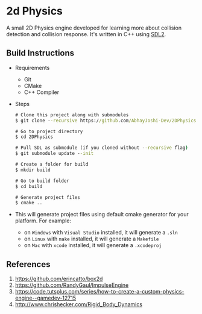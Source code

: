 # 2d Physics

A small 2D Physics engine developed for learning more about collision detection and collision response. It's written in C++ using [SDL2](https://www.libsdl.org/).

## Build Instructions

- Requirements
  - Git
  - CMake
  - C++ Compiler

- Steps

    ```cmd
    # Clone this project along with submodules
    $ git clone --recursive https://github.com/AbhayJoshi-Dev/2DPhysics

    # Go to project directory
    $ cd 2DPhysics

    # Pull SDL as submodule (if you cloned without --recursive flag)
    $ git submodule update --init

    # Create a folder for build
    $ mkdir build

    # Go to build folder
    $ cd build

    # Generate project files
    $ cmake ..
    ```

- This will generate project files using default cmake generator for your platform. For example:

  - on `Windows` with `Visual Studio` installed, it will generate a `.sln`
  - on `Linux` with `make` installed, it will generate a `Makefile`
  - on `Mac` with `xcode` installed, it will generate a `.xcodeproj`

## References

1. https://github.com/erincatto/box2d
2. https://github.com/RandyGaul/ImpulseEngine
3. https://code.tutsplus.com/series/how-to-create-a-custom-physics-engine--gamedev-12715
4. http://www.chrishecker.com/Rigid_Body_Dynamics